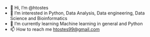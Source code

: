 - 👋 Hi, I’m @htostes
- 👀 I’m interested in Python, Data Analysis, Data engineering, Data Science and Bioinformatics
- 🌱 I’m currently learning Machine learning in general and Python
- 📫 How to reach me htostes99@gmail.com

<!---
htostes/htostes is a ✨ special ✨ repository because its `README.md` (this file) appears on your GitHub profile.
You can click the Preview link to take a look at your changes.
--->
